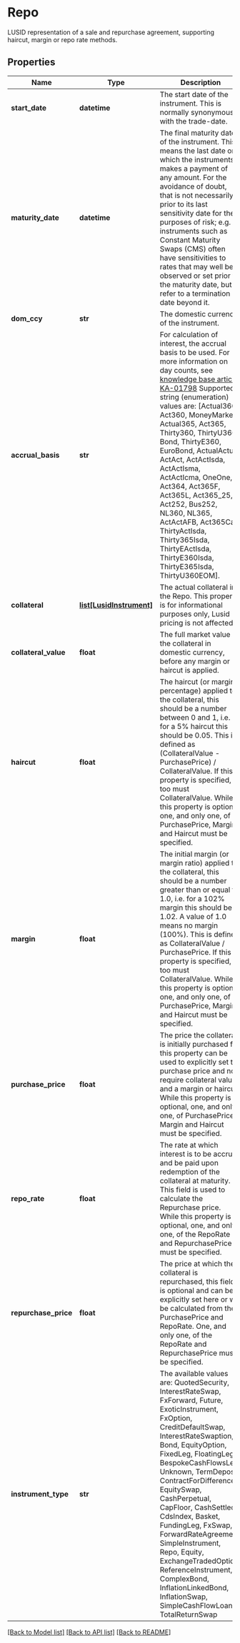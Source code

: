 # Repo

LUSID representation of a sale and repurchase agreement, supporting haircut, margin or repo rate methods.

## Properties
Name | Type | Description | Notes
------------ | ------------- | ------------- | -------------
**start_date** | **datetime** | The start date of the instrument. This is normally synonymous with the trade-date. | 
**maturity_date** | **datetime** | The final maturity date of the instrument. This means the last date on which the instruments makes a payment of any amount.  For the avoidance of doubt, that is not necessarily prior to its last sensitivity date for the purposes of risk; e.g. instruments such as  Constant Maturity Swaps (CMS) often have sensitivities to rates that may well be observed or set prior to the maturity date, but refer to a termination date beyond it. | 
**dom_ccy** | **str** | The domestic currency of the instrument. | 
**accrual_basis** | **str** | For calculation of interest, the accrual basis to be used.  For more information on day counts, see [knowledge base article KA-01798](https://support.lusid.com/knowledgebase/article/KA-01798)                Supported string (enumeration) values are: [Actual360, Act360, MoneyMarket, Actual365, Act365, Thirty360, ThirtyU360, Bond, ThirtyE360, EuroBond, ActualActual, ActAct, ActActIsda, ActActIsma, ActActIcma, OneOne, Act364, Act365F, Act365L, Act365_25, Act252, Bus252, NL360, NL365, ActActAFB, Act365Cad, ThirtyActIsda, Thirty365Isda, ThirtyEActIsda, ThirtyE360Isda, ThirtyE365Isda, ThirtyU360EOM]. | 
**collateral** | [**list[LusidInstrument]**](LusidInstrument.md) | The actual collateral in the Repo.  This property is for informational purposes only, Lusid pricing is not affected. | [optional] 
**collateral_value** | **float** | The full market value of the collateral in domestic currency, before any margin or haircut is applied. | [optional] 
**haircut** | **float** | The haircut (or margin percentage) applied to the collateral, this should be a number between 0 and 1, i.e. for a 5% haircut this should be 0.05.  This is defined as (CollateralValue - PurchasePrice) / CollateralValue.  If this property is specified, so too must CollateralValue.  While this property is optional, one, and only one, of PurchasePrice, Margin and Haircut must be specified. | [optional] 
**margin** | **float** | The initial margin (or margin ratio) applied to the collateral, this should be a number greater than or equal to 1.0,  i.e. for a 102% margin this should be 1.02. A value of 1.0 means no margin (100%).  This is defined as CollateralValue / PurchasePrice.  If this property is specified, so too must CollateralValue.  While this property is optional, one, and only one, of PurchasePrice, Margin and Haircut must be specified. | [optional] 
**purchase_price** | **float** | The price the collateral is initially purchased for, this property can be used to explicitly set the purchase price and not require  collateral value and a margin or haircut.  While this property is optional, one, and only one, of PurchasePrice, Margin and Haircut must be specified. | [optional] 
**repo_rate** | **float** | The rate at which interest is to be accrue and be paid upon redemption of the collateral at maturity.  This field is used to calculate the Repurchase price.  While this property is optional, one, and only one, of the RepoRate and RepurchasePrice must be specified. | [optional] 
**repurchase_price** | **float** | The price at which the collateral is repurchased, this field is optional and can be explicitly set here or will be calculated  from the PurchasePrice and RepoRate.  One, and only one, of the RepoRate and RepurchasePrice must be specified. | [optional] 
**instrument_type** | **str** | The available values are: QuotedSecurity, InterestRateSwap, FxForward, Future, ExoticInstrument, FxOption, CreditDefaultSwap, InterestRateSwaption, Bond, EquityOption, FixedLeg, FloatingLeg, BespokeCashFlowsLeg, Unknown, TermDeposit, ContractForDifference, EquitySwap, CashPerpetual, CapFloor, CashSettled, CdsIndex, Basket, FundingLeg, FxSwap, ForwardRateAgreement, SimpleInstrument, Repo, Equity, ExchangeTradedOption, ReferenceInstrument, ComplexBond, InflationLinkedBond, InflationSwap, SimpleCashFlowLoan, TotalReturnSwap | 

[[Back to Model list]](../README.md#documentation-for-models) [[Back to API list]](../README.md#documentation-for-api-endpoints) [[Back to README]](../README.md)


